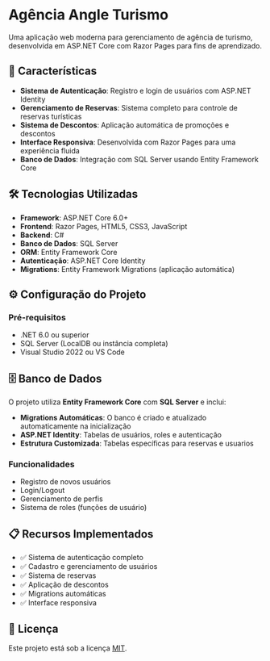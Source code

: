 # Agência Angle Turismo

Uma aplicação web moderna para gerenciamento de agência de turismo, desenvolvida em ASP.NET Core com Razor Pages para fins de aprendizado.

## 🌟 Características

- **Sistema de Autenticação**: Registro e login de usuários com ASP.NET Identity
- **Gerenciamento de Reservas**: Sistema completo para controle de reservas turísticas
- **Sistema de Descontos**: Aplicação automática de promoções e descontos
- **Interface Responsiva**: Desenvolvida com Razor Pages para uma experiência fluida
- **Banco de Dados**: Integração com SQL Server usando Entity Framework Core

## 🛠️ Tecnologias Utilizadas

- **Framework**: ASP.NET Core 6.0+
- **Frontend**: Razor Pages, HTML5, CSS3, JavaScript
- **Backend**: C#
- **Banco de Dados**: SQL Server
- **ORM**: Entity Framework Core
- **Autenticação**: ASP.NET Core Identity
- **Migrations**: Entity Framework Migrations (aplicação automática)

## ⚙️ Configuração do Projeto

### Pré-requisitos

- .NET 6.0 ou superior
- SQL Server (LocalDB ou instância completa)
- Visual Studio 2022 ou VS Code

## 🗄️ Banco de Dados

O projeto utiliza **Entity Framework Core** com **SQL Server** e inclui:

- **Migrations Automáticas**: O banco é criado e atualizado automaticamente na inicialização
- **ASP.NET Identity**: Tabelas de usuários, roles e autenticação
- **Estrutura Customizada**: Tabelas específicas para reservas e usuarios

### Funcionalidades
- Registro de novos usuários
- Login/Logout
- Gerenciamento de perfis
- Sistema de roles (funções de usuário)

## 📋 Recursos Implementados

- ✅ Sistema de autenticação completo
- ✅ Cadastro e gerenciamento de usuários
- ✅ Sistema de reservas
- ✅ Aplicação de descontos
- ✅ Migrations automáticas
- ✅ Interface responsiva

## 📄 Licença

Este projeto está sob a licença [MIT](LICENSE).
